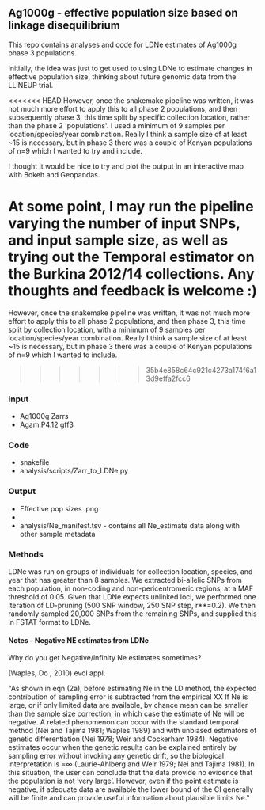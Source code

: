 ## Ag1000g - effective population size based on linkage disequilibrium

This repo contains analyses and code for LDNe estimates of Ag1000g phase 3 populations.

Initially, the idea was just to get used to using LDNe to estimate changes in effective population size, thinking about future genomic data from the LLINEUP trial.

<<<<<<< HEAD
However, once the snakemake pipeline was written, it was not much more effort to apply this to all phase 2 populations, and then subsequently phase 3, this time split by specific collection location, rather than the phase 2 'populations'. I used a minimum of 9 samples per location/species/year combination. Really I think a sample size of at least ~15 is necessary, but in phase 3 there was a couple of Kenyan populations of n=9 which I wanted to try and include.

I thought it would be nice to try and plot the output in an interactive map with Bokeh and Geopandas.

At some point, I may run the pipeline varying the number of input SNPs, and input sample size, as well as trying out the Temporal estimator on the Burkina 2012/14 collections. Any thoughts and feedback is welcome :) 
=======
However, once the snakemake pipeline was written, it was not much more effort to apply this to all phase 2 populations, and then phase 3, this time split by collection location, with a minimum of 9 samples per location/species/year combination. Really I think a sample size of at least ~15 is necessary, but in phase 3  there was a couple of Kenyan populations of n=9 which I wanted to include. 
>>>>>>> 35b4e858c64c921c4273a174f6a13d9effa2fcc6

### input

- Ag1000g Zarrs
- Agam.P4.12 gff3

### Code 

- snakefile
- analysis/scripts/Zarr_to_LDNe.py

### Output

- Effective pop sizes .png
- 
- analysis/Ne_manifest.tsv - contains all Ne_estimate data along with other sample metadata

### Methods

LDNe was run on groups of individuals for collection location, species, and year that has greater than 8 samples. We extracted bi-allelic SNPs from each population, in non-coding and non-pericentromeric regions, at a MAF threshold of 0.05. Given that LDNe expects unlinked loci, we performed one iteration of LD-pruning (500 SNP window, 250 SNP step, r**=0.2). We then randomly sampled 20,000 SNPs from the remaining SNPs, and supplied this in FSTAT format to LDNe. 


#### Notes - Negative NE estimates from LDNe 
Why do you get Negative/infinity Ne estimates sometimes? 

(Waples, Do , 2010) evol appl. 

"As shown in eqn (2a), before estimating Ne in the LD method, the expected contribution of sampling error is subtracted from the empirical XX 
If Ne is large, or if only limited data are available, by chance mean can be smaller than the sample size correction, in which case the estimate of Ne will be negative. A related phenomenon can occur with the standard temporal method (Nei and Tajima 1981; Waples 1989) and with unbiased estimators of genetic differentiation (Nei 1978; Weir and Cockerham 1984). Negative estimates occur when the genetic results can be explained entirely by sampling error without invoking any genetic drift, so the biological interpretation is  =∞ (Laurie-Ahlberg and Weir 1979; Nei and Tajima 1981). In this situation, the user can conclude that the data provide no evidence that the population is not ‘very large’. However, even if the point estimate is negative, if adequate data are available the lower bound of the CI generally will be finite and can provide useful information about plausible limits Ne."
